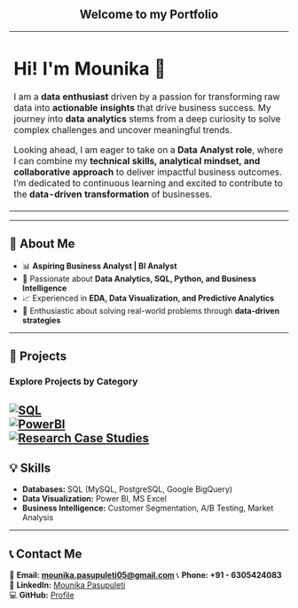 <div align="center">
  <h2>Welcome to my Portfolio</h2>
</div>

<table>
  <tr>
    <td width="100%">
      <h1>Hi! I'm Mounika 👋</h1>
      <p>
        I am a <strong>data enthusiast</strong> driven by a passion for transforming raw data into <strong>actionable insights</strong> 
        that drive business success. My journey into <strong>data analytics</strong> stems from a deep curiosity to solve 
        complex challenges and uncover meaningful trends.
      </p>
      <p>
        Looking ahead, I am eager to take on a <strong>Data Analyst role</strong>, where I can combine my 
        <strong>technical skills, analytical mindset, and collaborative approach</strong> to deliver impactful 
        business outcomes. I’m dedicated to continuous learning and excited to contribute to the 
        <strong>data-driven transformation</strong> of businesses.
      </p>
    </td>
  </tr>
</table>

---

## 🔹 **About Me**
- 📊 **Aspiring Business Analyst | BI Analyst**
- 🚀 Passionate about **Data Analytics, SQL, Python, and Business Intelligence**
- 📈 Experienced in **EDA, Data Visualization, and Predictive Analytics**
- 🌟 Enthusiastic about solving real-world problems through **data-driven strategies**
---

## 📌 **Projects**
### **Explore Projects by Category**
[![SQL](https://img.shields.io/badge/SQL-blue)](https://github.com/sampath-kothapalli/Portfolio?tab=readme-ov-file#sql)  
[![PowerBI](https://img.shields.io/badge/Python-green)](https://github.com/sampath-kothapalli/Portfolio?tab=readme-ov-file#python)  
[![Research Case Studies](https://img.shields.io/badge/Tableau-orange)](https://github.com/sampath-kothapalli/Portfolio?tab=readme-ov-file#tableau)  
---

## 💡 **Skills**
- **Databases:** SQL (MySQL, PostgreSQL, Google BigQuery)
- **Data Visualization:** Power BI, MS Excel
- **Business Intelligence:** Customer Segmentation, A/B Testing, Market Analysis
---

<!-- ## 🎓 **Education**
📖 **Degree:** [Your Degree]  
🏛️ **Institution:** [Your Institution]  
📆 **Graduation Year:** [Year]  
---
 -->
## 📞 **Contact Me**
📩 **Email: mounika.pasupuleti05@gmail.com** 
📞 **Phone: +91 - 6305424083**
🔗 **LinkedIn:** [Mounika Pasupuleti](https://www.linkedin.com/in/mounika-pasupuleti-286b09258/)  
💻 **GitHub:** [Profile](https://github.com/mounika963)  
